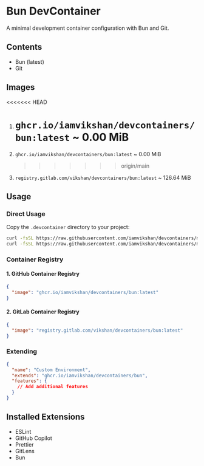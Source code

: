# Bun DevContainer

A minimal development container configuration with Bun and Git.

## Contents

- Bun (latest)
- Git

## Images

<<<<<<< HEAD

1. # `ghcr.io/iamvikshan/devcontainers/bun:latest` ~ 0.00 MiB
1. `ghcr.io/iamvikshan/devcontainers/bun:latest` ~ 0.00 MiB

   > > > > > > > origin/main

1. `registry.gitlab.com/vikshan/devcontainers/bun:latest` ~ 126.64 MiB

## Usage

### Direct Usage

Copy the `.devcontainer` directory to your project:

```bash
curl -fsSL https://raw.githubusercontent.com/iamvikshan/devcontainers/main/base/bun/.devcontainer/devcontainer.json -o .devcontainer/devcontainer.json
curl -fsSL https://raw.githubusercontent.com/iamvikshan/devcontainers/main/base/bun/.devcontainer/Dockerfile -o .devcontainer/Dockerfile
```

### Container Registry

#### 1. GitHub Container Registry

```json
{
  "image": "ghcr.io/iamvikshan/devcontainers/bun:latest"
}
```

#### 2. GitLab Container Registry

```json
{
  "image": "registry.gitlab.com/vikshan/devcontainers/bun:latest"
}
```

### Extending

```json
{
  "name": "Custom Environment",
  "extends": "ghcr.io/iamvikshan/devcontainers/bun",
  "features": {
    // Add additional features
  }
}
```

## Installed Extensions

- ESLint
- GitHub Copilot
- Prettier
- GitLens
- Bun
